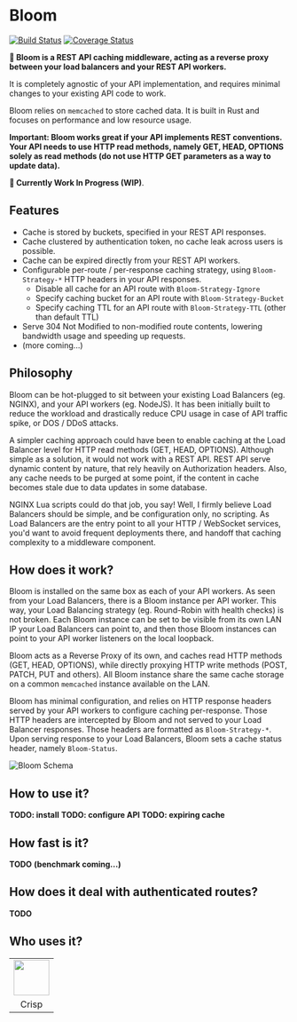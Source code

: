 Bloom
=====

[![Build Status](https://travis-ci.org/valeriansaliou/bloom.svg?branch=master)](https://travis-ci.org/valeriansaliou/bloom) [![Coverage Status](https://coveralls.io/repos/github/valeriansaliou/bloom/badge.svg?branch=master)](https://coveralls.io/github/valeriansaliou/bloom?branch=master)

**:cherry_blossom: Bloom is a REST API caching middleware, acting as a reverse proxy between your load balancers and your REST API workers.**

It is completely agnostic of your API implementation, and requires minimal changes to your existing API code to work.

Bloom relies on `memcached` to store cached data. It is built in Rust and focuses on performance and low resource usage.

**Important: Bloom works great if your API implements REST conventions. Your API needs to use HTTP read methods, namely GET, HEAD, OPTIONS solely as read methods (do not use HTTP GET parameters as a way to update data).**

**🚨 Currently Work In Progress (WIP)**.

## Features

* Cache is stored by buckets, specified in your REST API responses.
* Cache clustered by authentication token, no cache leak across users is possible.
* Cache can be expired directly from your REST API workers.
* Configurable per-route / per-response caching strategy, using `Bloom-Strategy-*` HTTP headers in your API responses.
  * Disable all cache for an API route with `Bloom-Strategy-Ignore`
  * Specify caching bucket for an API route with `Bloom-Strategy-Bucket`
  * Specify caching TTL for an API route with `Bloom-Strategy-TTL` (other than default TTL)
* Serve 304 Not Modified to non-modified route contents, lowering bandwidth usage and speeding up requests.
* (more coming...)

## Philosophy

Bloom can be hot-plugged to sit between your existing Load Balancers (eg. NGINX), and your API workers (eg. NodeJS). It has been initially built to reduce the workload and drastically reduce CPU usage in case of API traffic spike, or DOS / DDoS attacks.

A simpler caching approach could have been to enable caching at the Load Balancer level for HTTP read methods (GET, HEAD, OPTIONS). Although simple as a solution, it would not work with a REST API. REST API serve dynamic content by nature, that rely heavily on Authorization headers. Also, any cache needs to be purged at some point, if the content in cache becomes stale due to data updates in some database.

NGINX Lua scripts could do that job, you say! Well, I firmly believe Load Balancers should be simple, and be configuration only, no scripting. As Load Balancers are the entry point to all your HTTP / WebSocket services, you'd want to avoid frequent deployments there, and handoff that caching complexity to a middleware component.

## How does it work?

Bloom is installed on the same box as each of your API workers. As seen from your Load Balancers, there is a Bloom instance per API worker. This way, your Load Balancing strategy (eg. Round-Robin with health checks) is not broken. Each Bloom instance can be set to be visible from its own LAN IP your Load Balancers can point to, and then those Bloom instances can point to your API worker listeners on the local loopback.

Bloom acts as a Reverse Proxy of its own, and caches read HTTP methods (GET, HEAD, OPTIONS), while directly proxying HTTP write methods (POST, PATCH, PUT and others). All Bloom instance share the same cache storage on a common `memcached` instance available on the LAN.

Bloom has minimal configuration, and relies on HTTP response headers served by your API workers to configure caching per-response. Those HTTP headers are intercepted by Bloom and not served to your Load Balancer responses. Those headers are formatted as `Bloom-Strategy-*`. Upon serving response to your Load Balancers, Bloom sets a cache status header, namely `Bloom-Status`.

![Bloom Schema](https://valeriansaliou.github.io/bloom/docs/models/schema.png)

## How to use it?

**TODO: install**
**TODO: configure API**
**TODO: expiring cache**

## How fast is it?

**TODO**
**(benchmark coming...)**

## How does it deal with authenticated routes?

**TODO**

## Who uses it?

<table>
<tr>
<td align="center"><a href="https://crisp.im/"><img src="https://valeriansaliou.github.io/bloom/images/crisp.png" height="64" /></a></td>
</tr>
<tr>
<td align="center">Crisp</td>
</tr>
</table>
